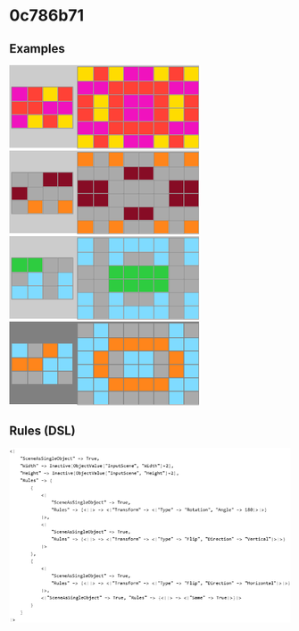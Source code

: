 # 0c786b71

## Examples

![ARC examples for 0c786b71](examples.png?raw=true)

## Rules (DSL)

![DSL rules for 0c786b71](rules.png?raw=true)

